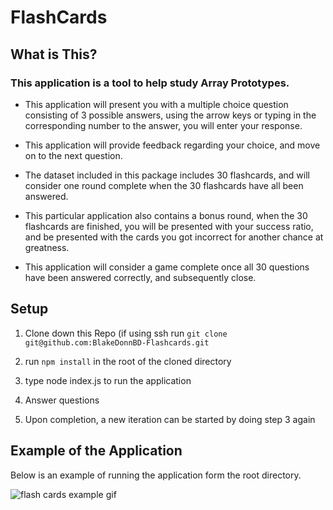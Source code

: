 # FlashCards

## What is This?

### This application is a tool to help study Array Prototypes. 

* This application will present you with a multiple choice question consisting of 3 possible answers, using the arrow keys or typing in the corresponding number to the answer, you will enter your response. 

* This application will provide feedback regarding your choice, and move on to the next question.

* The dataset included in this package includes 30 flashcards, and will consider one round complete when the 30 flashcards have all been answered.

* This particular application also contains a bonus round, when the 30 flashcards are finished, you will be presented with your success ratio, and be presented with the cards you got incorrect for another chance at greatness.

* This application will consider a game complete once all 30 questions have been answered correctly, and subsequently close.

## Setup

1. Clone down this Repo (if using ssh run `git clone git@github.com:BlakeDonnBD-Flashcards.git`

2. run `npm install` in the root of the cloned directory

3. type node index.js to run the application

4. Answer questions

5. Upon completion, a new iteration can be started by doing step 3 again


## Example of the Application

Below is an example of running the application form the root directory.

![flash cards example gif](https://i.imgur.com/8f2yydQ.gif)

